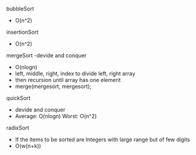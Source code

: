 bubbleSort
- O(n^2)

insertionSort
- O(n^2)

mergeSort
-devide and conquer
- O(nlogn)
- left, middle, right, index to divide left, right array
- then recursion until array has one element
- merge(mergesort, mergesort);

quickSort
- devide and conquer
- Average: O(nlogn) Worst: O(n^2)

radixSort
- If the items to be sorted are Integers with large range but of few digits
- O(w(n+k))